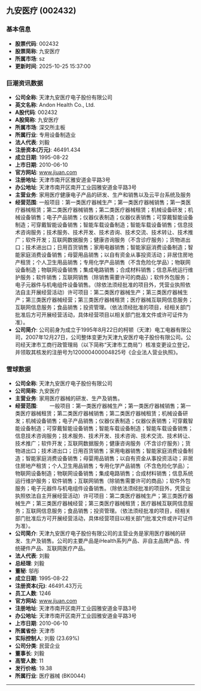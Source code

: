 ## 九安医疗 (002432)

### 基本信息

- **股票代码**: 002432
- **股票简称**: 九安医疗
- **所属市场**: sz
- **更新时间**: 2025-10-25 15:37:00

### 巨潮资讯数据

- **公司全称**: 天津九安医疗电子股份有限公司
- **英文名称**: Andon Health Co., Ltd.
- **A股代码**: 002432
- **A股简称**: 九安医疗
- **所属市场**: 深交所主板
- **所属行业**: 专用设备制造业
- **法人代表**: 刘毅
- **注册资本(万元)**: 46491.434
- **成立日期**: 1995-08-22
- **上市日期**: 2010-06-10
- **官方网站**: www.jiuan.com
- **注册地址**: 天津市南开区雅安道金平路3号
- **办公地址**: 天津市南开区南开工业园雅安道金平路3号
- **主营业务**: 家用医疗健康电子产品的研发、生产和销售以及云平台系统及服务
- **经营范围**: 一般项目：第一类医疗器械生产；第一类医疗器械销售；第一类医疗器械租赁；第二类医疗器械销售；第二类医疗器械租赁；机械设备研发；机械设备销售；电子产品销售；仪器仪表制造；仪器仪表销售；可穿戴智能设备制造；可穿戴智能设备销售；智能车载设备制造；智能车载设备销售；信息技术咨询服务；技术服务、技术开发、技术咨询、技术交流、技术转让、技术推广；软件开发；互联网数据服务；健康咨询服务（不含诊疗服务）；货物进出口；技术进出口；日用百货销售；家用电器销售；智能家庭消费设备制造；智能家庭消费设备销售；母婴用品销售；以自有资金从事投资活动；非居住房地产租赁；个人卫生用品销售；专用化学产品销售（不含危险化学品）；物联网设备制造；物联网设备销售；集成电路销售；合成材料销售；信息系统运行维护服务；软件销售；互联网销售（除销售需要许可的商品）；软件外包服务；电子元器件与机电组件设备销售。（除依法须经批准的项目外，凭营业执照依法自主开展经营活动）许可项目：第二类医疗器械生产；第三类医疗器械生产；第三类医疗器械经营；第三类医疗器械租赁；医疗器械互联网信息服务；互联网信息服务；食品销售；投资管理。（依法须经批准的项目，经相关部门批准后方可开展经营活动，具体经营项目以相关部门批准文件或许可证件为准）。
- **公司简介**: 公司前身为成立于1995年8月22日的柯顿（天津）电工电器有限公司，2007年12月27日，公司整体变更为天津九安医疗电子股份有限公司。公司经天津市工商行政管理局（以下简称“天津市工商局”）核准变更设立登记，并领取其核发的注册号为120000400004825号《企业法人营业执照》。

### 雪球数据

- **公司全称**: 天津九安医疗电子股份有限公司
- **公司简称**: 九安医疗
- **主营业务**: 家用医疗器械的研发、生产及销售。
- **经营范围**: 　　一般项目：第一类医疗器械生产；第一类医疗器械销售；第一类医疗器械租赁；第二类医疗器械销售；第二类医疗器械租赁；机械设备研发；机械设备销售；电子产品销售；仪器仪表制造；仪器仪表销售；可穿戴智能设备制造；可穿戴智能设备销售；智能车载设备制造；智能车载设备销售；信息技术咨询服务；技术服务、技术开发、技术咨询、技术交流、技术转让、技术推广；软件开发；互联网数据服务；健康咨询服务（不含诊疗服务）；货物进出口；技术进出口；日用百货销售；家用电器销售；智能家庭消费设备制造；智能家庭消费设备销售；母婴用品销售；以自有资金从事投资活动；非居住房地产租赁；个人卫生用品销售；专用化学产品销售（不含危险化学品）；物联网设备制造；物联网设备销售；集成电路销售；合成材料销售；信息系统运行维护服务；软件销售；互联网销售（除销售需要许可的商品）；软件外包服务；电子元器件与机电组件设备销售。（除依法须经批准的项目外，凭营业执照依法自主开展经营活动）许可项目：第二类医疗器械生产；第三类医疗器械生产；第三类医疗器械经营；第三类医疗器械租赁；医疗器械互联网信息服务；互联网信息服务；食品销售；投资管理。（依法须经批准的项目，经相关部门批准后方可开展经营活动，具体经营项目以相关部门批准文件或许可证件为准）。
- **公司简介**: 天津九安医疗电子股份有限公司的主营业务是家用医疗器械的研发、生产及销售。公司的主要产品是iHealth系列产品、非自主品牌产品、传统硬件产品、互联网医疗产品。
- **法人代表**: 刘毅
- **总经理**: 刘毅
- **董秘**: 邬彤
- **成立日期**: 1995-08-22
- **注册资本(元)**: 46491.43万元
- **员工人数**: 1246
- **官方网站**: www.jiuan.com
- **注册地址**: 天津市南开区南开工业园雅安道金平路3号
- **办公地址**: 天津市南开区南开工业园雅安道金平路3号
- **上市日期**: 2010-06-10
- **所属省份**: 天津市
- **实际控制人**: 刘毅 (23.69%)
- **公司分类**: 民营企业
- **董事长**: 刘毅
- **高管人数**: 11
- **发行价格**: 19.38
- **所属行业**: 医疗器械 (BK0044)

---